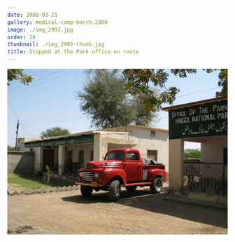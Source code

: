 ```yaml
---
date: 2008-03-21
gallery: medical-camp-march-2008
image: ./img_2993.jpg
order: 26
thumbnail: ./img_2993-thumb.jpg
title: Stopped at the Park office en route
---
```


![Stopped at the Park office en route](./img_2993.jpg)
